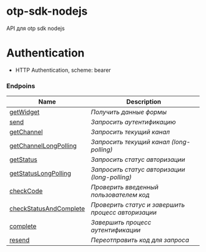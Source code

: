 
<h1>otp-sdk-nodejs</h1>

API для otp sdk nodejs

# Authentication

- HTTP Authentication, scheme: bearer 

<h3>Endpoins</h3>

|Name|Description|
|---|---|
|[getWidget](./get-widget.md)|*Получить данные формы*|
|[send](./send.md)|*Запросить аутентификацию*|
|[getChannel](./get-channel.md)|*Запросить текущий канал*|
|[getChannelLongPolling](./get-channel-long-polling.md)|*Запросить текущий канал (long-polling)*|
|[getStatus](./get-status.md)|*Запросить статус авторизации*|
|[getStatusLongPolling](./get-status-long-polling.md)|*Запросить статус авторизации (long-polling)*|
|[checkCode](./check-code.md)|*Проверить введенный пользователем код*|
|[checkStatusAndComplete](./check-status-and-complete.md)|*Проверить статус и завершить процесс авторизации*|
|[complete](./complete.md)|*Завершить процесс аутентификации*|
|[resend](./resend.md)|*Переотправить код для запроса*|
